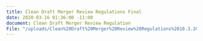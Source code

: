 ```yaml
---
title: Clean Draft Merger Review Regulations Final
date: 2020-03-16 01:36:00 -11:00
document: Clean Draft Merger Review Regulation
File: "/uploads/Clean%20Draft%20Merger%20Review%20Regulations%2010.3.20%20-%20FCCPC-%20Final.pdf"
---
```


